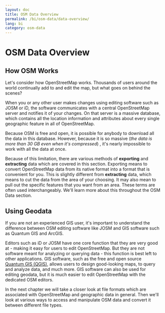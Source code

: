```yaml
---
layout: doc
title: OSM Data Overview
permalink: /bi/osm-data/data-overview/
lang: bi
category: osm-data
---
```


OSM Data Overview
===================
<!--In this section we'll consider how OpenStreetMap functions, which
will help us to understand better how the data is structured, and how
we can best utilize it.-->

How OSM Works
--------------
Let's consider how OpenStreetMap works. Thousands of users
around the world continually add to and edit the map, but what
goes on behind the scenes?

When you or any other user makes changes using editing software such as JOSM
or iD, the software communicates with a central OpenStreetMap server and notifies
it of your changes. On that server is a massive database, which contains all the
location information and attributes about every single geographic feature in
all of OpenStreetMap.

Because OSM is free and open, it is possible for anybody to download all
the data in this database. However, because it is so massive (*the data is more than
30 GB even when it's compressed*) , it's nearly impossible to work with all 
the data at once.

Because of this limitation, there are various methods of **exporting** and
**extracting** data which are covered in this section. Exporting means to convert
OpenStreetMap data from its native format into a format that is convenient for you.
This is slightly different from **extracting** data, which means to cut the data
from the area of your choosing.  It may also mean to pull out the specific features
that you want from an area. These terms are often used interchangeably. We'll learn
more about this throughout the OSM Data section.

Using Geodata
--------------
If you are not an experienced GIS user, it's important to understand the difference
between OSM editing software like JOSM and GIS software such as Quantum GIS and ArcGIS.

Editors such as iD or JOSM have one core function that they are very good at - making it easy
for users to edit OpenStreetMap. But they are not software meant for analyzing or querying data -
this function is best left to other applications. GIS software, such as the free and open
source [Quantum GIS (QGIS)](http://www.qgis.org), allows users to design good-looking maps,
to query and analyze data, and much more. GIS software can also be used for editing geodata,
but it is much easier to edit OpenStreetMap with the dedicated OSM editors.

In the next chapter we will take a closer look at file formats which are associated with
OpenStreetMap and geographic data in general. Then we'll look at various ways to access and
manipulate OSM data and convert it between different file types.

<!--

Getting the Data
-----------------



That's
great, but how do you get out the data that you want?

In this chapter we'll go over the various ways of exporting OSM data. We'll stick to the basics,
but keep in mind that in order to use the data effectively, you'll probably need GIS software,
such as the free Quantum GIS application.

Before we begin, let's go over some terminology. First, **exporting** means to convert OpenStreetMap data from its native XML format into a format that is convenient for you. This is slightly different from **extracting** data, which means to cut the data from the area of your choosing.  It may also mean to pull out the specific features that you want from an area. We'll use these terms frequently in this chapter, so it's important to understand the difference.




The OSM API
------------
The OSM editing process functions because of what is known as an API, which allows
editing software to communicate with the central server. For example, when you are
using JOSM and you select the area you want to map, an API call is sent to 
the server, requesting all of the data that exists within the area that you 
have selected.

In fact, when you download data in JOSM, you are **extracting** the data from a specific
area of the world. The data is then sent to you in **.osm** format, which you can then
edit in JOSM. If you download data in JOSM and then save it, you will see that the file
type is **.osm**. We'll talk more about this in the next chapter.